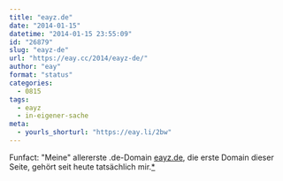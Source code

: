 ```yaml
---
title: "eayz.de"
date: "2014-01-15"
datetime: "2014-01-15 23:55:09"
id: "26879"
slug: "eayz-de"
url: "https://eay.cc/2014/eayz-de/"
author: "eay"
format: "status"
categories:
  - 0815
tags:
  - eayz
  - in-eigener-sache
meta:
  - yourls_shorturl: "https://eay.li/2bw"
---
```


Funfact: "Meine" allererste .de-Domain [eayz.de](http://eayz.de/), die erste Domain dieser Seite, gehört seit heute tatsächlich mir.[\*](//eay.cc/2014/eayz-de/#comment-22025)
